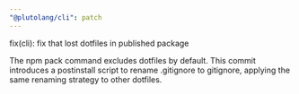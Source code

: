 ```yaml
---
"@plutolang/cli": patch
---
```


fix(cli): fix that lost dotfiles in published package

The npm pack command excludes dotfiles by default. This commit introduces a postinstall script to rename .gitignore to gitignore, applying the same renaming strategy to other dotfiles.
